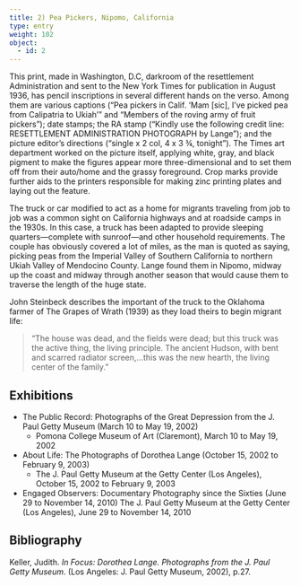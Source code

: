 ```yaml
---
title: 2) Pea Pickers, Nipomo, California
type: entry
weight: 102
object:
  - id: 2
---
```



This print, made in Washington, D.C, darkroom of the resettlement Administration and sent to the New York Times for publication in August 1936, has pencil inscriptions in several different hands on the verso. Among them are various captions (“Pea pickers in Calif. ‘Mam [sic], I’ve picked pea from Calipatria to Ukiah’” and “Members of the roving army of fruit pickers”); date stamps; the RA stamp (“Kindly use the following credit line: RESETTLEMENT ADMINISTRATION PHOTOGRAPH by Lange”); and the picture editor’s directions (“single x 2 col, 4 x 3 ¾, tonight”). The Times art department worked on the picture itself, applying white, gray, and black pigment to make the figures appear more three-dimensional and to set them off from their auto/home and the grassy foreground. Crop marks provide further aids to the printers responsible for making zinc printing plates and laying out the feature.


The truck or car modified to act as a home for migrants traveling from job to job was a common sight on California highways and at roadside camps in the 1930s. In this case, a truck has been adapted to provide sleeping quarters—complete with sunroof—and other household requirements. The couple has obviously covered a lot of miles, as the man is quoted as saying, picking peas from the Imperial Valley of Southern California to northern Ukiah Valley of Mendocino County. Lange found them in Nipomo, midway up the coast and midway through another season that would cause them to traverse the length of the huge state.


John Steinbeck describes the important of the truck to the Oklahoma farmer of The Grapes of Wrath (1939) as they load theirs to begin migrant life:

>“The house was dead, and the fields were dead; but this truck was the active thing, the living principle. The ancient Hudson, with bent and scarred radiator screen,…this was the new hearth, the living center of the family.”

## Exhibitions
- The Public Record: Photographs of the Great Depression from the J. Paul Getty Museum (March 10 to May 19, 2002)
  - Pomona College Museum of Art (Claremont), March 10 to May 19, 2002
- About Life: The Photographs of Dorothea Lange (October 15, 2002 to February 9, 2003)
  - The J. Paul Getty Museum at the Getty Center (Los Angeles), October 15, 2002 to February 9, 2003
- Engaged Observers: Documentary Photography since the Sixties (June 29 to November 14, 2010)
The J. Paul Getty Museum at the Getty Center (Los Angeles), June 29 to November 14, 2010

## Bibliography
Keller, Judith. *In Focus: Dorothea Lange. Photographs from the J. Paul Getty Museum*. (Los Angeles: J. Paul Getty Museum, 2002), p.27.
